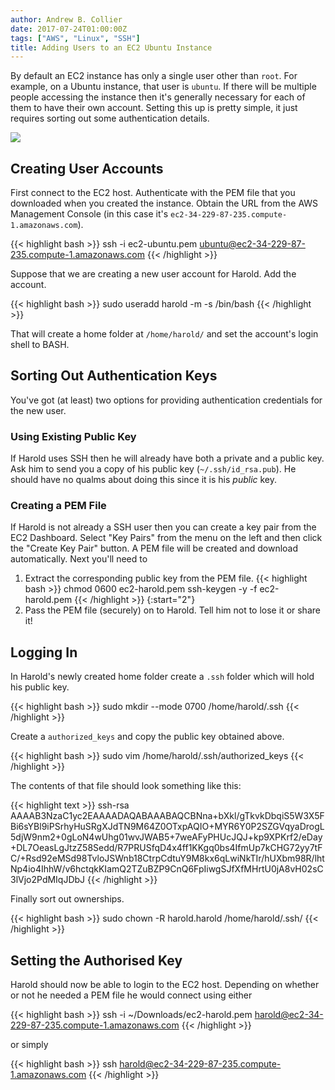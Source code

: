 ```yaml
---
author: Andrew B. Collier
date: 2017-07-24T01:00:00Z
tags: ["AWS", "Linux", "SSH"]
title: Adding Users to an EC2 Ubuntu Instance
---
```


By default an EC2 instance has only a single user other than `root`. For example, on a Ubuntu instance, that user is `ubuntu`. If there will be multiple people accessing the instance then it's generally necessary for each of them to have their own account. Setting this up is pretty simple, it just requires sorting out some authentication details.

<!--more-->

![](/img/logo/aws-logo.png)

## Creating User Accounts

First connect to the EC2 host. Authenticate with the PEM file that you downloaded when you created the instance. Obtain the URL from the AWS Management Console (in this case it's `ec2-34-229-87-235.compute-1.amazonaws.com`).

{{< highlight bash >}}
ssh -i ec2-ubuntu.pem ubuntu@ec2-34-229-87-235.compute-1.amazonaws.com
{{< /highlight >}}

Suppose that we are creating a new user account for Harold. Add the account.

{{< highlight bash >}}
sudo useradd harold -m -s /bin/bash
{{< /highlight >}}

That will create a home folder at `/home/harold/` and set the account's login shell to BASH.

## Sorting Out Authentication Keys

You've got (at least) two options for providing authentication credentials for the new user.

### Using Existing Public Key

If Harold uses SSH then he will already have both a private and a public key. Ask him to send you a copy of his public key (`~/.ssh/id_rsa.pub`). He should have no qualms about doing this since it is his *public* key.

### Creating a PEM File

If Harold is not already a SSH user then you can create a key pair from the EC2 Dashboard. Select "Key Pairs" from the menu on the left and then click the "Create Key Pair" button. A PEM file will be created and download automatically. Next you'll need to

1. Extract the corresponding public key from the PEM file.
{{< highlight bash >}}
chmod 0600 ec2-harold.pem 
ssh-keygen -y -f ec2-harold.pem
{{< /highlight >}}
{:start="2"}
2. Pass the PEM file (securely) on to Harold. Tell him not to lose it or share it!

## Logging In

In Harold's newly created home folder create a `.ssh` folder which will hold his public key.

{{< highlight bash >}}
sudo mkdir --mode 0700 /home/harold/.ssh
{{< /highlight >}}

Create a `authorized_keys` and copy the public key obtained above.

{{< highlight bash >}}
sudo vim /home/harold/.ssh/authorized_keys
{{< /highlight >}}

The contents of that file should look something like this:

{{< highlight text >}}
ssh-rsa AAAAB3NzaC1yc2EAAAADAQABAAABAQCBNna+bXkl/gTkvkDbqiS5W3X5FBi6sYBl9iPSrhyHuSRgXJdTN9M64Z0OTxpAQIO+MYR6Y0P2SZGVqyaDrogL5djW9nm2+0gLoN4wUhg01wvJWAB5+7weAFyPHUcJQJ+kp9XPKrf2/eDay+DL7OeasLgJtzZ58Sedd/R7PRUSfqD4x4ff1KKgq0bs4IfmUp7kCHG72yy7tFC/+Rsd92eMSd98TvloJSWnb18CtrpCdtuY9M8kx6qLwiNkTIr/hUXbm98R/lhtNp4io4IhhW/v6hctqkKIamQ2TZuBZP9CnQ6FpIiwgSJfXfMHrtU0jA8vH02sC3lVjo2PdMIqJDbJ
{{< /highlight >}}

Finally sort out ownerships.

{{< highlight bash >}}
sudo chown -R harold.harold /home/harold/.ssh/
{{< /highlight >}}

## Setting the Authorised Key

Harold should now be able to login to the EC2 host. Depending on whether or not he needed a PEM file he would connect using either

{{< highlight bash >}}
ssh -i ~/Downloads/ec2-harold.pem harold@ec2-34-229-87-235.compute-1.amazonaws.com
{{< /highlight >}}

or simply

{{< highlight bash >}}
ssh harold@ec2-34-229-87-235.compute-1.amazonaws.com
{{< /highlight >}}